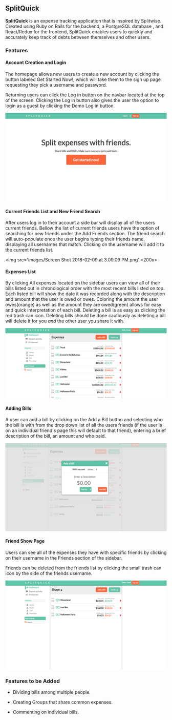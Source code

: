 

## SplitQuick

**SplitQuick** is an expense tracking application that is inspired by Splitwise. Created using Ruby on Rails for the backend, a PostgreSQL database , and  React/Redux for the frontend, SplitQuick enables users to quickly and accurately keep track of debts between themselves and other users.

### Features


#### Account Creation and Login
  The homepage allows new users to create a new account by clicking the button labeled Get Started Now!, which will take them to the sign up page requesting they pick a username and password.

  Returning users can click the Log in button on the navbar located at the top of the screen. Clicking the Log in button also gives the user the option to login as a guest by clicking the Demo Log in button.

   <img src='images/Screen Shot 2018-02-09 at 2.48.51 PM.png'>

#### Current Friends List and New Friend Search

  After users log in to their account a side bar will display all of the users current friends. Bellow the list of current friends users have the option of searching for new friends under the Add Friends section. The friend search will auto-populate once the user begins typing their friends name, displaying all usernames that match. Clicking on the username will add it to the current friends list.

  <img src='images/Screen Shot 2018-02-09 at 3.09.09 PM.png' =200x>

#### Expenses List

  By clicking All expenses located on the sidebar users can view all of their bills listed out in chronological order with the most recent bills listed on top. Each listed bill will show the date it was recorded along with the description and amount that the user is owed or owes. Coloring the amount the user owes(orange) as well as the amount they are owed(green) allows for easy and quick interpretation of each bill. Deleting a bill is as easy as clicking the red trash can icon. Deleting bills should be done cautiously as deleting a bill will delete it for you *and* the other user you share it with.

  <img src='images/Screen Shot 2018-02-09 at 3.07.33 PM.png' >



#### Adding Bills
  A user can add a bill by clicking on the Add a Bill button and selecting who the bill is with from the drop down list of all the users friends (if the user is on an individual friend's page this will default to that friend), entering a brief description of the bill, an amount and who paid.

<img src='images/Screen Shot 2018-02-09 at 3.09.42 PM.png'>


#### Friend Show Page

  Users can see all of the expenses they have with specific friends by clicking on their username in the Friends section of the sidebar.

  Friends can be deleted from the friends list by clicking the small trash can icon by the side of the friends username.

<img src='images/Screen Shot 2018-02-09 at 3.14.35 PM.png'>


### Features to be Added

  * Dividing bills among multiple people.

  * Creating Groups that share common expenses.

  * Commenting on individual bills.

